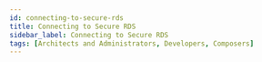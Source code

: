 ```yaml
---
id: connecting-to-secure-rds
title: Connecting to Secure RDS
sidebar_label: Connecting to Secure RDS
tags: [Architects and Administrators, Developers, Composers]
---
```


<div style={{textAlign: "justify"}}>




</div>